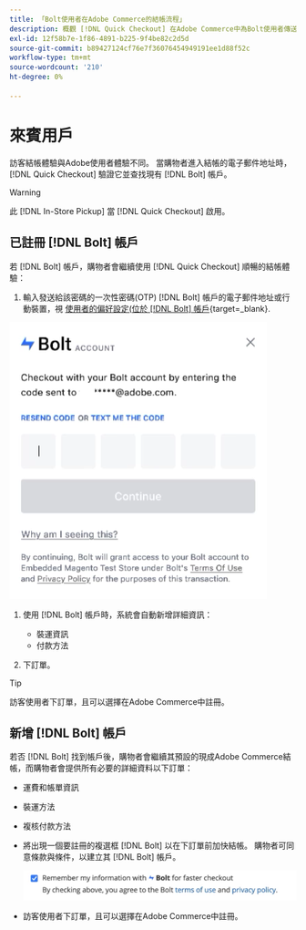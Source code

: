 ```yaml
---
title: 「Bolt使用者在Adobe Commerce的結帳流程」
description: 概觀 [!DNL Quick Checkout] 在Adobe Commerce中為Bolt使用者傳送流量。
exl-id: 12f58b7e-1f86-4891-b225-9f4be82c2d5d
source-git-commit: b89427124cf76e7f36076454949191ee1d88f52c
workflow-type: tm+mt
source-wordcount: '210'
ht-degree: 0%

---
```


# 來賓用戶

訪客結帳體驗與Adobe使用者體驗不同。 當購物者進入結帳的電子郵件地址時， [!DNL Quick Checkout] 驗證它並查找現有 [!DNL Bolt] 帳戶。

>[!WARNING]
>
> 此 [!DNL In-Store Pickup] 當 [!DNL Quick Checkout] 啟用。

## 已註冊 [!DNL Bolt] 帳戶

若 [!DNL Bolt] 帳戶，購物者會繼續使用 [!DNL Quick Checkout] 順暢的結帳體驗：

1. 輸入發送給該密碼的一次性密碼(OTP) [!DNL Bolt] 帳戶的電子郵件地址或行動裝置，視 [使用者的偏好設定(位於 [!DNL Bolt] 帳戶](https://help.bolt.com/shoppers/account/account-settings/#how-to-set-preferred-login-method){target=_blank}.

![OTP快顯視窗](assets/pop-up.png)

1. 使用 [!DNL Bolt] 帳戶時，系統會自動新增詳細資訊：

   - 裝運資訊
   - 付款方法

1. 下訂單。

>[!TIP]
>
> 訪客使用者下訂單，且可以選擇在Adobe Commerce中註冊。

## 新增 [!DNL Bolt] 帳戶

若否 [!DNL Bolt] 找到帳戶後，購物者會繼續其預設的現成Adobe Commerce結帳，而購物者會提供所有必要的詳細資料以下訂單：

- 運費和帳單資訊
- 裝運方法
- 複核付款方法
- 將出現一個要註冊的複選框 [!DNL Bolt] 以在下訂單前加快結帳。 購物者可同意條款與條件，以建立其 [!DNL Bolt] 帳戶。

   ![記住 [!DNL Bolt]](assets/checkbox-remember-bolt.png)

- 訪客使用者下訂單，且可以選擇在Adobe Commerce中註冊。
